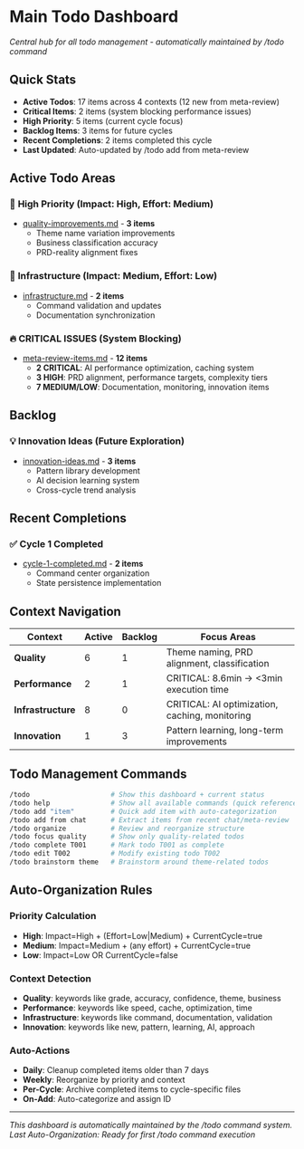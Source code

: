 # Main Todo Dashboard

*Central hub for all todo management - automatically maintained by /todo command*

## Quick Stats
- **Active Todos**: 17 items across 4 contexts (12 new from meta-review)
- **Critical Items**: 2 items (system blocking performance issues)
- **High Priority**: 5 items (current cycle focus)
- **Backlog Items**: 3 items for future cycles
- **Recent Completions**: 2 items completed this cycle
- **Last Updated**: Auto-updated by /todo add from meta-review

## Active Todo Areas

### 🎯 **High Priority** (Impact: High, Effort: Medium)
- [quality-improvements.md](active/quality-improvements.md) - **3 items** 
  - Theme name variation improvements
  - Business classification accuracy
  - PRD-reality alignment fixes

### 🚀 **Infrastructure** (Impact: Medium, Effort: Low)
- [infrastructure.md](active/infrastructure.md) - **2 items**
  - Command validation and updates
  - Documentation synchronization

### 🔥 **CRITICAL ISSUES** (System Blocking)
- [meta-review-items.md](active/meta-review-items.md) - **12 items**
  - **2 CRITICAL**: AI performance optimization, caching system
  - **3 HIGH**: PRD alignment, performance targets, complexity tiers
  - **7 MEDIUM/LOW**: Documentation, monitoring, innovation items

## Backlog

### 💡 **Innovation Ideas** (Future Exploration)
- [innovation-ideas.md](backlog/innovation-ideas.md) - **3 items**
  - Pattern library development
  - AI decision learning system
  - Cross-cycle trend analysis

## Recent Completions

### ✅ **Cycle 1 Completed** 
- [cycle-1-completed.md](completed/cycle-1-completed.md) - **2 items**
  - Command center organization
  - State persistence implementation

## Context Navigation

| Context | Active | Backlog | Focus Areas |
|---------|--------|---------|-------------|
| **Quality** | 6 | 1 | Theme naming, PRD alignment, classification |
| **Performance** | 2 | 1 | CRITICAL: 8.6min → <3min execution time |
| **Infrastructure** | 8 | 0 | CRITICAL: AI optimization, caching, monitoring |
| **Innovation** | 1 | 3 | Pattern learning, long-term improvements |

## Todo Management Commands

```bash
/todo                    # Show this dashboard + current status
/todo help               # Show all available commands (quick reference)
/todo add "item"         # Quick add item with auto-categorization
/todo add from chat      # Extract items from recent chat/meta-review
/todo organize           # Review and reorganize structure
/todo focus quality      # Show only quality-related todos
/todo complete T001      # Mark todo T001 as complete
/todo edit T002          # Modify existing todo T002
/todo brainstorm theme   # Brainstorm around theme-related todos
```

## Auto-Organization Rules

### Priority Calculation
- **High**: Impact=High + (Effort=Low|Medium) + CurrentCycle=true
- **Medium**: Impact=Medium + (any effort) + CurrentCycle=true  
- **Low**: Impact=Low OR CurrentCycle=false

### Context Detection
- **Quality**: keywords like grade, accuracy, confidence, theme, business
- **Performance**: keywords like speed, cache, optimization, time
- **Infrastructure**: keywords like command, documentation, validation
- **Innovation**: keywords like new, pattern, learning, AI, approach

### Auto-Actions
- **Daily**: Cleanup completed items older than 7 days
- **Weekly**: Reorganize by priority and context
- **Per-Cycle**: Archive completed items to cycle-specific files
- **On-Add**: Auto-categorize and assign ID

---

*This dashboard is automatically maintained by the /todo command system.*  
*Last Auto-Organization: Ready for first /todo command execution*